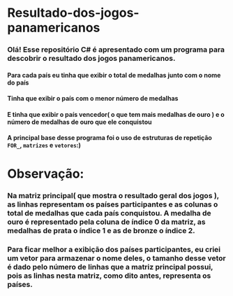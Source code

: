 # Resultado-dos-jogos-panamericanos
### Olá! Esse repositório C# é apresentado com um programa para descobrir o resultado dos jogos panamericanos.
#### Para cada país eu tinha que exibir o total de medalhas junto com o nome do país
#### Tinha que exibir o país com o menor número de medalhas
#### E tinha que exibir o país vencedor( o que tem mais medalhas de ouro ) e o número de medalhas de ouro que ele conquistou
#### A principal base desse programa foi o uso de estruturas de repetição `FOR_`, `matrizes` e `vetores`:)
# Observação: 
### Na matriz principal( que mostra o resultado geral dos jogos ), as linhas  representam os países participantes e as colunas o total de medalhas que cada país conquistou. A medalha de ouro é representado pela coluna de índice 0 da matriz, as medalhas de prata o índice 1 e as de bronze o índice 2.
### Para ficar melhor a exibição dos países participantes, eu criei um vetor para armazenar o nome deles, o tamanho desse vetor é dado pelo número de linhas que a matriz principal possui, pois as linhas nesta matriz, como dito antes, representa os países.
